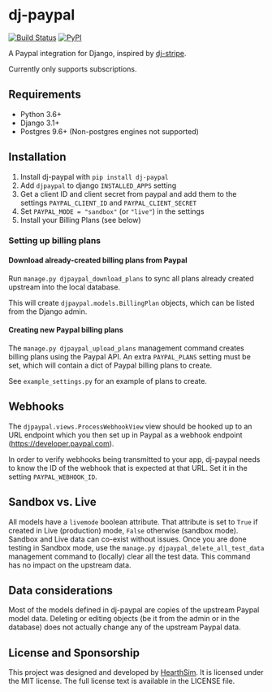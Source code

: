 # dj-paypal

[![Build Status](https://travis-ci.com/HearthSim/dj-paypal.svg?branch=master)](https://travis-ci.com/HearthSim/dj-paypal)
[![PyPI](https://img.shields.io/pypi/v/dj-paypal.svg)](https://pypi.org/project/dj-paypal/)


A Paypal integration for Django, inspired by [dj-stripe](https://github.com/dj-stripe/dj-stripe).

Currently only supports subscriptions.


## Requirements

- Python 3.6+
- Django 3.1+
- Postgres 9.6+ (Non-postgres engines not supported)


## Installation

1. Install dj-paypal with `pip install dj-paypal`
2. Add `djpaypal` to django `INSTALLED_APPS` setting
3. Get a client ID and client secret from paypal and add them to the settings
   `PAYPAL_CLIENT_ID` and `PAYPAL_CLIENT_SECRET`
4. Set `PAYPAL_MODE = "sandbox"` (or `"live"`) in the settings
5. Install your Billing Plans (see below)


### Setting up billing plans

#### Download already-created billing plans from Paypal

Run `manage.py djpaypal_download_plans` to sync all plans already created upstream
into the local database.

This will create `djpaypal.models.BillingPlan` objects, which can be listed from
the Django admin.


#### Creating new Paypal billing plans

The `manage.py djpaypal_upload_plans` management command creates billing plans using
the Paypal API. An extra `PAYPAL_PLANS` setting must be set, which will contain a dict
of Paypal billing plans to create.

See `example_settings.py` for an example of plans to create.


## Webhooks

The `djpaypal.views.ProcessWebhookView` view should be hooked up to an URL endpoint
which you then set up in Paypal as a webhook endpoint (https://developer.paypal.com).

In order to verify webhooks being transmitted to your app, dj-paypal needs to know the
ID of the webhook that is expected at that URL. Set it in the setting `PAYPAL_WEBHOOK_ID`.


## Sandbox vs. Live

All models have a `livemode` boolean attribute. That attribute is set to `True` if created
in Live (production) mode, `False` otherwise (sandbox mode).
Sandbox and Live data can co-exist without issues. Once you are done testing in Sandbox
mode, use the `manage.py djpaypal_delete_all_test_data` management command to (locally)
clear all the test data. This command has no impact on the upstream data.


## Data considerations

Most of the models defined in dj-paypal are copies of the upstream Paypal model data.
Deleting or editing objects (be it from the admin or in the database) does not actually
change any of the upstream Paypal data.


## License and Sponsorship

This project was designed and developed by [HearthSim](https://hearthsim.net). It is
licensed under the MIT license. The full license text is available in the LICENSE file.
